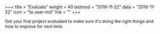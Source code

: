 +++
title = "Evaluate"
weight = 40
lastmod = "2016-11-22"
date = "2016-11-22"
icon = "fa-user-md"
link = ""
+++

Get your first project evaluated to make sure it's doing the right things and how to improve for next time.
